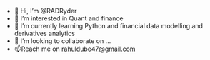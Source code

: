 - 👋 Hi, I’m @RADRyder
- 👀 I’m interested in Quant and finance 
- 🌱 I’m currently learning Python and financial data modelling and derivatives analytics
- 💞️ I’m looking to collaborate on ...
- 📫Reach me on rahuldube47@gmail.com

<!---
RADRyder/RADRyder is a ✨ special ✨ repository because its `README.md` (this file) appears on your GitHub profile.
You can click the Preview link to take a look at your changes.
--->
